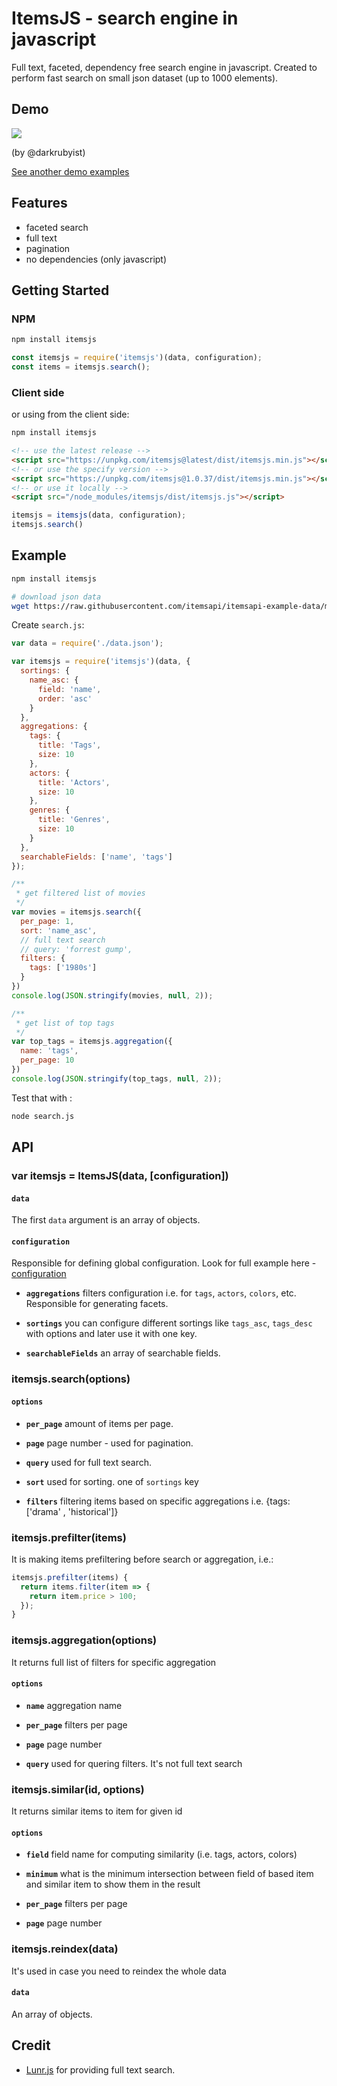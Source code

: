 # ItemsJS - search engine in javascript 

Full text, faceted, dependency free search engine in javascript. 
Created to perform fast search on small json dataset (up to 1000 elements).

## Demo

![](https://media.giphy.com/media/1xOcvGeYJPPFZxSpHy/giphy.gif) 

(by @darkrubyist)

[See another demo examples](/docs/demo.md)

## Features

- faceted search
- full text
- pagination
- no dependencies (only javascript)

## Getting Started

### NPM

```bash
npm install itemsjs
```

```js
const itemsjs = require('itemsjs')(data, configuration);
const items = itemsjs.search();
```
### Client side

or using from the client side:

```bash
npm install itemsjs
```

```html
<!-- use the latest release -->
<script src="https://unpkg.com/itemsjs@latest/dist/itemsjs.min.js"></script>
<!-- or use the specify version -->
<script src="https://unpkg.com/itemsjs@1.0.37/dist/itemsjs.min.js"></script>
<!-- or use it locally -->
<script src="/node_modules/itemsjs/dist/itemsjs.js"></script>
```

```js
itemsjs = itemsjs(data, configuration);
itemsjs.search()
```

## Example

```bash
npm install itemsjs

# download json data
wget https://raw.githubusercontent.com/itemsapi/itemsapi-example-data/master/items/movies-processed.json -O data.json
```

Create `search.js`:

```js
var data = require('./data.json');

var itemsjs = require('itemsjs')(data, {
  sortings: {
    name_asc: {
      field: 'name',
      order: 'asc'
    }
  },
  aggregations: {
    tags: {
      title: 'Tags',
      size: 10
    },
    actors: {
      title: 'Actors',
      size: 10
    },
    genres: {
      title: 'Genres',
      size: 10
    }
  },
  searchableFields: ['name', 'tags']
});

/**
 * get filtered list of movies 
 */
var movies = itemsjs.search({
  per_page: 1,
  sort: 'name_asc',
  // full text search
  // query: 'forrest gump',
  filters: {
    tags: ['1980s']
  }
})
console.log(JSON.stringify(movies, null, 2));

/**
 * get list of top tags 
 */
var top_tags = itemsjs.aggregation({
  name: 'tags',
  per_page: 10
})
console.log(JSON.stringify(top_tags, null, 2));
```

Test that with :

```bash
node search.js
```


## API

### var itemsjs = ItemsJS(data, [configuration])

#### `data`

The first `data` argument is an array of objects.

#### `configuration`

Responsible for defining global configuration. Look for full example here - [configuration](/docs/configuration.md)

  * **<code>aggregations</code>** filters configuration i.e. for `tags`, `actors`, `colors`, etc. Responsible for generating facets.

  * **<code>sortings</code>** you can configure different sortings like `tags_asc`, `tags_desc` with options and later use it with one key.

  * **<code>searchableFields</code>** an array of searchable fields.


### itemsjs.search(options)

#### `options`

  * **<code>per_page</code>** amount of items per page.

  * **<code>page</code>** page number - used for pagination.

  * **<code>query</code>** used for full text search.

  * **<code>sort</code>** used for sorting. one of `sortings` key
  
  * **<code>filters</code>** filtering items based on specific aggregations i.e. {tags: ['drama' , 'historical']}  

### itemsjs.prefilter(items)

It is making items prefiltering before search or aggregation, i.e.:

```js
itemsjs.prefilter(items) {
  return items.filter(item => {
    return item.price > 100;
  });
}
```

### itemsjs.aggregation(options)

It returns full list of filters for specific aggregation

#### `options`

  * **<code>name</code>** aggregation name

  * **<code>per_page</code>** filters per page

  * **<code>page</code>** page number

  * **<code>query</code>** used for quering filters. It's not full text search

### itemsjs.similar(id, options)

It returns similar items to item for given id

#### `options`

  * **<code>field</code>** field name for computing similarity (i.e. tags, actors, colors)

  * **<code>minimum</code>** what is the minimum intersection between field of based item and similar item to show them in the result

  * **<code>per_page</code>** filters per page

  * **<code>page</code>** page number

  
### itemsjs.reindex(data)

It's used in case you need to reindex the whole data

#### `data`

An array of objects.
  

## Credit

- [Lunr.js](https://github.com/olivernn/lunr.js) for providing full text search.
